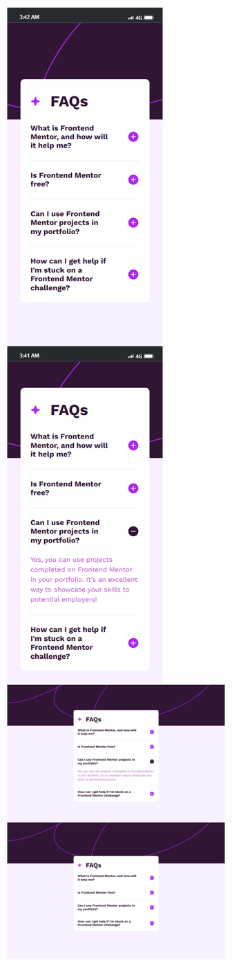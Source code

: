 ![](<./screenshot/iPhone-11-PRO-127.0.0.1%20(1).png>)
![](./screenshot/iPhone-11-PRO-127.0.0.1.png)
![](<./screenshot/Macbook-Air-127.0.0.1%20(1).png>)
![](./screenshot/Macbook-Air-127.0.0.1.png)
